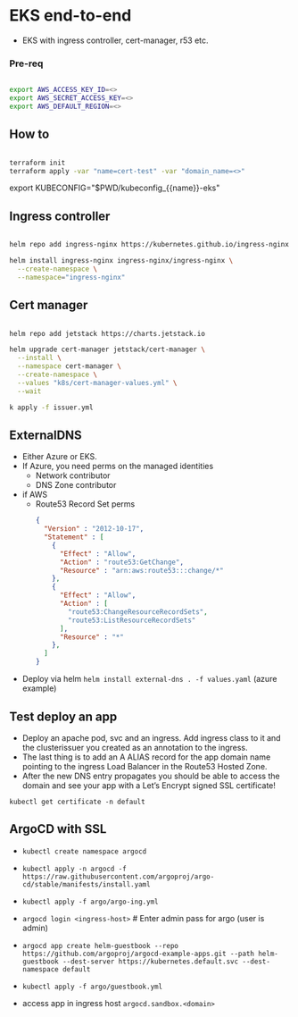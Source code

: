 # EKS end-to-end

- EKS with ingress controller, cert-manager, r53 etc. 

### Pre-req

```bash

export AWS_ACCESS_KEY_ID=<>
export AWS_SECRET_ACCESS_KEY=<>
export AWS_DEFAULT_REGION=<>

```

## How to

```bash

terraform init
terraform apply -var "name=cert-test" -var "domain_name=<>"

```

export KUBECONFIG="$PWD/kubeconfig_{{name}}-eks"

## Ingress controller

```bash

helm repo add ingress-nginx https://kubernetes.github.io/ingress-nginx

helm install ingress-nginx ingress-nginx/ingress-nginx \
  --create-namespace \
  --namespace="ingress-nginx"
```

## Cert manager

```bash

helm repo add jetstack https://charts.jetstack.io

helm upgrade cert-manager jetstack/cert-manager \
  --install \
  --namespace cert-manager \
  --create-namespace \
  --values "k8s/cert-manager-values.yml" \
  --wait

k apply -f issuer.yml

```

## ExternalDNS

- Either Azure or EKS. 
- If Azure, you need perms on the managed identities
  - Network contributor
  - DNS Zone contributor
- if AWS
  - Route53 Record Set perms
    ```json
    {
      "Version" : "2012-10-17",
      "Statement" : [
        {
          "Effect" : "Allow",
          "Action" : "route53:GetChange",
          "Resource" : "arn:aws:route53:::change/*"
        },
        {
          "Effect" : "Allow",
          "Action" : [
            "route53:ChangeResourceRecordSets",
            "route53:ListResourceRecordSets"
          ],
          "Resource" : "*"
        },
      ]
    }
    ```
- Deploy via helm `helm install external-dns . -f values.yaml` (azure example)

## Test deploy an app

- Deploy an apache pod, svc and an ingress. Add ingress class to it and the clusterissuer you created as an annotation to the ingress.
- The last thing is to add an A ALIAS record for the app domain name pointing to the ingress Load Balancer in the Route53 Hosted Zone.
- After the new DNS entry propagates you should be able to access the domain and see your app with a Let’s Encrypt signed SSL certificate!

`kubectl get certificate -n default`

## ArgoCD with SSL

- `kubectl create namespace argocd`
- `kubectl apply -n argocd -f https://raw.githubusercontent.com/argoproj/argo-cd/stable/manifests/install.yaml`
- `kubectl apply -f argo/argo-ing.yml`


- `argocd login <ingress-host>` # Enter admin pass for argo (user is admin)
- `argocd app create helm-guestbook --repo https://github.com/argoproj/argocd-example-apps.git --path helm-guestbook --dest-server https://kubernetes.default.svc --dest-namespace default`
- `kubectl apply -f argo/guestbook.yml`
- access app in ingress host `argocd.sandbox.<domain>`
